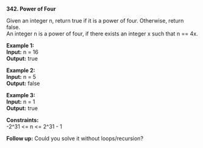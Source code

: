**342. Power of Four**  

Given an integer n, return true if it is a power of four. Otherwise, return false.  
An integer n is a power of four, if there exists an integer x such that n == 4x.  

**Example 1:**  
**Input:** n = 16  
**Output:** true  

**Example 2:**  
**Input:** n = 5  
**Output:** false  

**Example 3:**  
**Input:** n = 1  
**Output:** true  

**Constraints:**  
-2^31 <= n <= 2^31 - 1  

**Follow up:** Could you solve it without loops/recursion?  